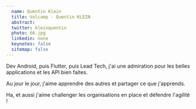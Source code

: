 ```yaml
---
  name: Quentin Klein
  title: Volcamp - Quentin KLEIN
  abstract: 
  twitter: kleinquentin
  photo: 66.jpg
  linkedin: none
  keynotes: false
  sitemap: false
---
```

Dev Android, puis Flutter, puis Lead Tech, j'ai une admiration pour les belles applications et les API bien faites.

Au jour le jour, j'aime apprendre des autres et partager ce que j'apprends.

Ha, et aussi j'aime challenger les organisations en place et défendre l'agilité !
